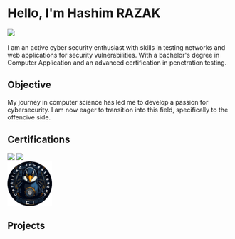 # Hello, I'm Hashim RAZAK
<a href="https://www.linkedin.com/in/hashim-razak"><img src="https://img.shields.io/badge/-LinkedIn-0072b1?&style=for-the-badge&logo=linkedin&logoColor=white" /></a>



I am an active cyber security enthusiast with skills in testing networks and web applications for security vulnerabilities. With a bachelor's degree in Computer Application and an advanced certification in penetration testing.

## Objective

My journey in computer science has led me to develop a passion for cybersecurity. I am now eager to transition into this field, specifically to the offencive side. 


## Certifications
<div>
    <img src="https://img.shields.io/badge/-Bachelor_of_Computer_Application-007ACC?&style=for-the-badge&logo=Certifications&logoColor=white" />
    <img src="https://img.shields.io/badge/-Advanced_Penetration_Tester-FF0000?&style=for-the-badge&logo=Certifications&logoColor=white" />
    
</div>
<img src="The_CSI_Linux_Certified_Investigator_(CSIL-CI)_Badge.png" alt="CSI Linux Certified Investigator" width="100" height="100"/>

## Projects


